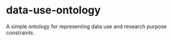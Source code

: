 data-use-ontology
=================

A simple ontology for representing data use and research purpose constraints.
